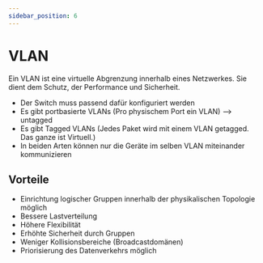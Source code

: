 ```yaml
---
sidebar_position: 6
---
```


# VLAN

Ein VLAN ist eine virtuelle Abgrenzung innerhalb eines Netzwerkes. Sie dient dem Schutz, der Performance und Sicherheit.

- Der Switch muss passend dafür konfiguriert werden
- Es gibt portbasierte VLANs (Pro physischem Port ein VLAN) --> untagged
- Es gibt Tagged VLANs (Jedes Paket wird mit einem VLAN getagged. Das ganze ist Virtuell.)
- In beiden Arten können nur die Geräte im selben VLAN miteinander kommunizieren

## Vorteile

- Einrichtung logischer Gruppen innerhalb der physikalischen Topologie möglich
- Bessere Lastverteilung
- Höhere Flexibilität
- Erhöhte Sicherheit durch Gruppen
- Weniger Kollisionsbereiche (Broadcastdomänen)
- Priorisierung des Datenverkehrs möglich
